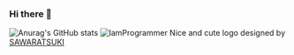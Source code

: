 ### Hi there 👋

<!--
**Ate329/Ate329** is a ✨ _special_ ✨ repository because its `README.md` (this file) appears on your GitHub profile.

Here are some ideas to get you started:

- 🔭 I’m currently working on ...
- 🌱 I’m currently learning ...
- 👯 I’m looking to collaborate on ...
- 🤔 I’m looking for help with ...
- 💬 Ask me about ...
- 📫 How to reach me: ...
- 😄 Pronouns: ...
- ⚡ Fun fact: ...
-->

![Anurag's GitHub stats](https://github-readme-stats.vercel.app/api?username=Ate329&show_icons=true&theme=tokyonight)
![IamProgrammer](https://github.com/SAWARATSUKI/ServiceLogos/blob/main/IamSeries/IamProgrammerEnglish.png)
Nice and cute logo designed by [SAWARATSUKI](https://github.com/SAWARATSUKI)
